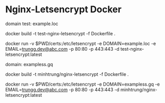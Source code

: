 # Nginx-Letsencrypt Docker

domain test: example.loc

docker build -t test-nginx-letsencrypt -f Dockerfile .

docker run -v $PWD/certs:/etc/letsencrypt -e DOMAIN=example.loc -e EMAIL=trungg.dev@abc.com -p 80:80 -p 443:443 -d test-nginx-letsencrypt:latest



domain: exampless.gq

docker build -t minhtrung/nginx-letsencrypt -f Dockerfile .

docker run -v $PWD/certs:/etc/letsencrypt -e DOMAIN=exampless.gq -e EMAIL=trungg.dev@abc.com -p 80:80 -p 443:443 -d minhtrung/nginx-letsencrypt:latest


